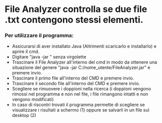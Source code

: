 # File Analyzer controlla se due file .txt contengono stessi elementi.

### Per utilizzare il programma:
* Assicurarsi di aver installato Java (Altrimenti scaricarlo e installarlo) e aprire il cmd.
* Digitare "java -jar " senza virgolette
* Trascinare il File Analyzer all'interno del cmd in modo da ottenere una situazione del genere
	"java -jar C:/nome_utente/FileAnalyzer.jar" e premere invio.
* Trascinare il primo file all'interno del CMD e premere invio.
* Trascinare il secondo file all'interno del CMD e premere invio.
* Scegliere se rimuovere i doppioni nella ricerca (i doppioni vengono rimossi nel programma e non nel file,
	i file rimangono intatti e non vengono modificati)
* In caso di riscontri trovati il programma permette di scegliere se visualizzare i risultati a schermo (1)
	oppure se salvarli in un file sul desktop (2)
